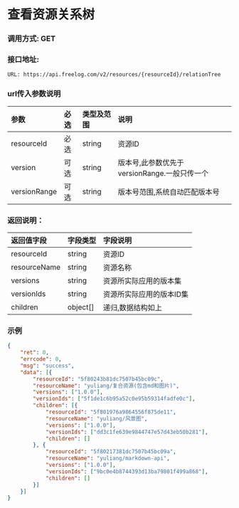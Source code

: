 # 查看资源关系树

### 调用方式: GET

### 接口地址:

```
URL: https://api.freelog.com/v2/resources/{resourceId}/relationTree
```

### url传入参数说明

| 参数 | 必选 | 类型及范围 | 说明 |
| :--- | :--- | :--- | :--- |
| resourceId | 必选 | string | 资源ID |
| version | 可选 | string | 版本号,此参数优先于versionRange.一般只传一个 |
| versionRange | 可选 | string | 版本号范围,系统自动匹配版本号 |

### 返回说明：

| 返回值字段 | 字段类型 | 字段说明 |
| :--- | :--- | :--- |
| resourceId | string | 资源ID|
| resourceName | string | 资源名称 |
| versions | string | 资源所实际应用的版本集 |
| versionIds | string | 资源所实际应用的版本ID集 |
| children | object[] | 递归,数据结构如上 |

### 示例

```json
{
	"ret": 0,
	"errcode": 0,
	"msg": "success",
	"data": [{
		"resourceId": "5f80243b81dc7507b45bc09c",
		"resourceName": "yuliang/复合资源(包含md和图片)",
		"versions": ["1.0.0"],
		"versionIds": ["5f1de1c6b95a52c0e95b59314fadfe0c"],
		"children": [{
			"resourceId": "5f801976a9864556f875de11",
			"resourceName": "yuliang/风景图",
			"versions": ["1.0.0"],
			"versionIds": ["dd3c1fe639e9844747e57d43eb50b281"],
			"children": []
		}, {
			"resourceId": "5f80217381dc7507b45bc09a",
			"resourceName": "yuliang/markdown-api",
			"versions": ["1.0.0"],
			"versionIds": ["9bc0e4b8744393d13ba79801f499a868"],
			"children": []
		}]
	}]
}

```

